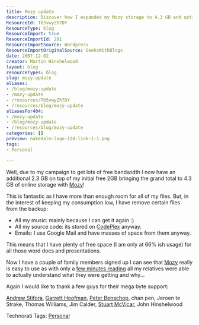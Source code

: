 ```yaml
---
title: Mozy update
description: Discover how I expanded my Mozy storage to 4.3 GB and optimized my backup strategy. Learn tips for efficient online storage management!
ResourceId: Tb5vwyZh7DY
ResourceType: blog
ResourceImport: true
ResourceImportId: 281
ResourceImportSource: Wordpress
ResourceImportOriginalSource: GeeksWithBlogs
date: 2007-12-02
creator: Martin Hinshelwood
layout: blog
resourceTypes: blog
slug: mozy-update
aliases:
- /blog/mozy-update
- /mozy-update
- /resources/Tb5vwyZh7DY
- /resources/blog/mozy-update
aliasesFor404:
- /mozy-update
- /blog/mozy-update
- /resources/blog/mozy-update
categories: []
preview: nakedalm-logo-128-link-1-1.png
tags:
- Personal

---
```

Well, due to my campaign to get lots of free bandwidth I now have an additional 2.3 GB on top of my initial free 2GB bringing the grand total to 4.3 GB of online storage with [Mozy](https://mozy.com/?code=8R96AG)!

This is fantastic as I have more than enough room for all of my files. But, in the interest of keeping my consumption low, I have remove certain files from the backup:

- All my music: mainly because I can get it again :)
- All my source code: its stored on [CodePlex](http://www.codeplex.com "CodePlex") anyway.
- Emails: I use Google Mail and have masses of space from them anyway.

This means that I have plenty of free space (I am only at 66% ish usage) for all those word docs and presentations.

Now I have a couple of family members signed up I can see that [Mozy](https://mozy.com/?code=8R96AG) really is easy to use as with only a [few minutes reading](https://mozy.com/support) all my relatives were able to actually understand what they were getting and why...

Again I would like to thank a few guys for their mega byte support:

[Andrew Stifora](http://stifora.com/), [Garrett Hoofman](http://geekswithblogs.net/gambit_sunob/Default.aspx), [Peter Benschop](http://www.linkedin.com/pub/2/56A/667), chan pen, Jeroen te Strake, Thomas Williams, Jim Calder, [Stuart McVicar](http://stuartmcvicar.net/2007/08/26/charging-membership-for-forums/), John Hinshelwood

Technorati Tags: [Personal](http://technorati.com/tags/Personal)
